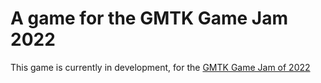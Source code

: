 # A game for the GMTK Game Jam 2022

This game is currently in development, for the [GMTK Game Jam of 2022](https://itch.io/jam/gmtk-jam-2022)
